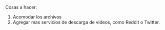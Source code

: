 Cosas a hacer:
1) Acomodar los archivos
2) Agregar mas servicios de descarga de videos, como Reddit o Twitter.